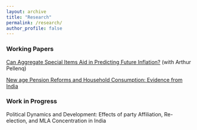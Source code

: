 ```yaml
---
layout: archive
title: "Research"
permalink: /research/
author_profile: false
---
```


### Working Papers


[Can Aggregate Special Items Aid in Predicting Future Inflation?](../files/Special_items_inflation_forecasting.pdf) (with Arthur Pellenq)

[New age Pension Reforms and Household Consumption: Evidence from India](../files/Sujoy_Upadhyay_3rd_year_paper.pdf) 


### Work in Progress

Political Dynamics and Development: Effects of party Affiliation, Re-election, and MLA Concentration in India 
